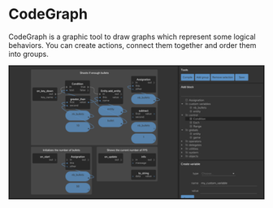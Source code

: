 CodeGraph
=========

CodeGraph is a graphic tool to draw graphs which represent some logical behaviors. You can create actions, connect
them together and order them into groups.

![Graph](codegraph.png)